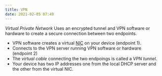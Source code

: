```yaml
---
title: VPN
date: 2021-02-05 07:49
---
```

_Virtual Private Network_
Uses an encrypted tunnel and VPN software or hardware to create a secure
connection between two endpoints.

* VPN software creates a virtual [NIC](2020-10-09--14-30-49Z--nic.md) on your
	 device (endpoint 1).
* Connects to the VPN server running VPN software or hardware (endpoint 2) 
* The _virtual cable_ connecting the two endpoings is called a _VPN tunnel_.
* Your device has two IP addresses one from the local DHCP server and the other
	from the virtual NIC.
